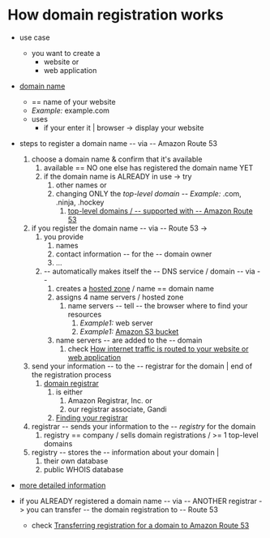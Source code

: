 # How domain registration works<a name="welcome-domain-registration"></a>

* use case
  * you want to create a 
    * website or
    * web application
* [domain name](route-53-concepts.md#route-53-concepts-domain-name)
  * == name of your website
  * _Example:_ example\.com
  * uses
    * if your enter it | browser -> display your website 
* steps to register a domain name -- via -- Amazon Route 53
  1. choose a domain name & confirm that it's available
     1. available == NO one else has registered the domain name YET
     2. if the domain name is ALREADY in use -> try
        1. other names or
        2. changing ONLY the *top\-level domain* -- _Example:_ .com, .ninja, .hockey
           1. [top-level domains / -- supported with -- Amazon Route 53](registrar-tld-list.md)
  2. if you register the domain name -- via -- Route 53 -> 
     1. you provide
        1. names
        2. contact information -- for the -- domain owner
        3. ...
     2. -- automatically makes itself the -- DNS service / domain -- via --
        1. creates a [hosted zone](route-53-concepts.md#route-53-concepts-hosted-zone) / name == domain name
        2. assigns 4 name servers / hosted zone
           1. name servers -- tell -- the browser where to find your resources  
              1. _Example1:_ web server
              2. _Example1:_ [Amazon S3 bucket](https://docs.aws.amazon.com/s3/)
        3. name servers -- are added to the -- domain
           1. check [How internet traffic is routed to your website or web application](welcome-dns-service.md)
  3. send your information -- to the -- registrar for the domain | end of the registration process
     1. [domain registrar](route-53-concepts.md#route-53-concepts-domain-registrar)
        1. is either
           1. Amazon Registrar, Inc\. or
           2. our registrar associate, Gandi
        2. [Finding your registrar](find-your-registrar.md)
  4. registrar -- sends your information to the -- *registry* for the domain
     1. registry == company / sells domain registrations / >= 1 top\-level domains
  5. registry -- stores the -- information about your domain | 
     1. their own database
     2. public WHOIS database 

* [more detailed information](domain-register.md)
* if you ALREADY registered a domain name -- via -- ANOTHER registrar -> you can transfer -- the domain registration to -- Route 53
  * check [Transferring registration for a domain to Amazon Route 53](domain-transfer-to-route-53.md)